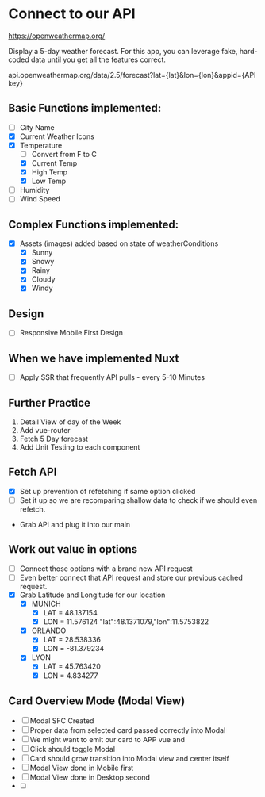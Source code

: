 # Connect to our API
 
https://openweathermap.org/

Display a 5-day weather forecast. 
For this app, you can leverage fake, hard-coded data until you get all the features correct.

api.openweathermap.org/data/2.5/forecast?lat={lat}&lon={lon}&appid={API key}
## Basic Functions implemented:
  - [ ] City Name 
  - [x] Current Weather Icons
  - [x] Temperature
    - [ ] Convert from F to C
    - [x] Current Temp
    - [x] High Temp
    - [x] Low Temp
  - [ ] Humidity
  - [ ] Wind Speed
## Complex Functions implemented:
 - [x] Assets (images) added based on state of weatherConditions
   - [x] Sunny
   - [x] Snowy
   - [x] Rainy
   - [x] Cloudy
   - [x] Windy
## Design
  - [ ] Responsive Mobile First Design
## When we have implemented Nuxt
  - [ ] Apply SSR that frequently API pulls - every 5-10 Minutes

## Further Practice 
  1. Detail View of day of the Week
  2. Add vue-router 
  3. Fetch 5 Day forecast
  4. Add Unit Testing to each component

## Fetch API 
- [x] Set up prevention of refetching if same option clicked
- [ ] Set it up so we are recomparing shallow data to check if we should even refetch.
- Grab API and plug it into our main

## Work out value in options 
- [ ] Connect those options with a brand new API request 
- [ ] Even better connect that API request and store our previous cached request.
- [x] Grab Latitude and Longitude for our location
  - [x] MUNICH 
    - [x] LAT = 48.137154
    - [x] LON = 11.576124
    "lat":48.1371079,"lon":11.5753822
  - [x] ORLANDO 
    - [x] LAT = 28.538336
    - [x] LON = -81.379234
  - [x] LYON 
    - [x] LAT = 45.763420
    - [x] LON = 4.834277

## Card Overview Mode (Modal View)
- [ ] Modal SFC Created
- [ ] Proper data from selected card passed correctly into Modal
- [ ] We might want to emit our card to APP vue and 
- [ ] Click should toggle Modal
- [ ] Card should grow transition into Modal view and center itself
- [ ] Modal View done in Mobile first
- [ ] Modal View done in Desktop second
- [ ] 
